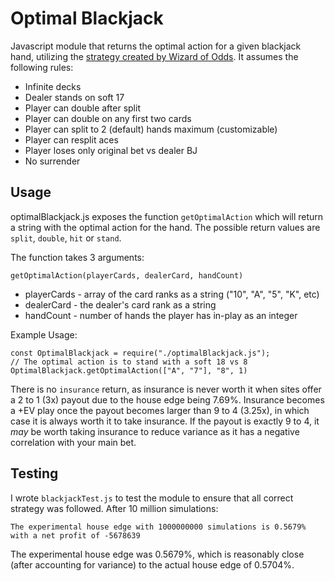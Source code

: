 # Optimal Blackjack

Javascript module that returns the optimal action for a given blackjack hand, utilizing the [strategy created by Wizard of Odds](https://wizardofodds.com/games/blackjack/expected-return-infinite-deck/). It assumes the following rules:

* Infinite decks
* Dealer stands on soft 17
* Player can double after split
* Player can double on any first two cards
* Player can split to 2 (default) hands maximum (customizable)
* Player can resplit aces
* Player loses only original bet vs dealer BJ
* No surrender

## Usage

optimalBlackjack.js exposes the function ```getOptimalAction``` which will return a string with the optimal action for the hand. The possible return values are ```split```, ```double```, ```hit``` or ```stand```.

The function takes 3 arguments:
```
getOptimalAction(playerCards, dealerCard, handCount)
```

* playerCards - array of the card ranks as a string ("10", "A", "5", "K", etc)
* dealerCard - the dealer's card rank as a string
* handCount - number of hands the player has in-play as an integer

Example Usage:
```
const OptimalBlackjack = require("./optimalBlackjack.js");
// The optimal action is to stand with a soft 18 vs 8
OptimalBlackjack.getOptimalAction(["A", "7"], "8", 1)
```

There is no ```insurance``` return, as insurance is never worth it when sites offer a 2 to 1 (3x) payout due to the house edge being 7.69%. Insurance becomes a +EV play once the payout becomes larger than 9 to 4 (3.25x), in which case it is always worth it to take insurance. If the payout is exactly 9 to 4, it *may* be worth taking insurance to reduce variance as it has a negative correlation with your main bet.

## Testing

I wrote ```blackjackTest.js``` to test the module to ensure that all correct strategy was followed. After 10 million simulations:
```
The experimental house edge with 1000000000 simulations is 0.5679% with a net profit of -5678639
```

The experimental house edge was 0.5679%, which is reasonably close (after accounting for variance) to the actual house edge of 0.5704%.
